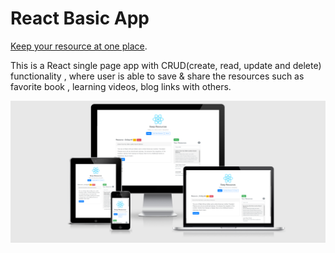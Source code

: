 # React Basic App

[Keep your resource at one place](https://keep-your-resources-react-app.herokuapp.com/).

This is a React single page app with CRUD(create, read, update and delete) functionality , where user is able to save & share the resources such as favorite book ,  learning videos,  blog links with others.


![screenshot](Screenshot.png)



